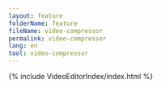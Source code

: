 ```yaml
---
layout: feature
folderName: feature
fileName: video-compressor
permalink: video-compressor
lang: en
tool: video-compressor
---
```


{% include VideoEditorIndex/index.html %}

   